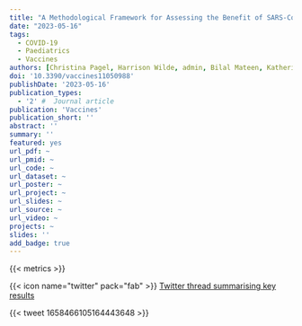 ```yaml
---
title: "A Methodological Framework for Assessing the Benefit of SARS-CoV-2 Vaccination following Previous Infection: Case Study of Five- to Eleven-Year-Olds"
date: "2023-05-16"
tags:
  - COVID-19
  - Paediatrics
  - Vaccines
authors: [Christina Pagel, Harrison Wilde, admin, Bilal Mateen, Katherine Brown]
doi: '10.3390/vaccines11050988'
publishDate: '2023-05-16'
publication_types:
  - '2' #  Journal article
publication: 'Vaccines'
publication_short: ''
abstract: ''
summary: ''
featured: yes
url_pdf: ~
url_pmid: ~
url_code: ~
url_dataset: ~
url_poster: ~
url_project: ~
url_slides: ~
url_source: ~
url_video: ~
projects: ~
slides: ''
add_badge: true
---
```


{{< metrics >}}
  
{{< icon name="twitter" pack="fab" >}} [Twitter thread summarising key results](https://twitter.com/chrischirp/status/1658466105164443648)  

{{< tweet 1658466105164443648 >}}